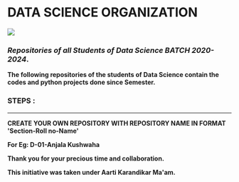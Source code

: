 # DATA SCIENCE ORGANIZATION

<img src="https://th.bing.com/th/id/OIP.WOaUxBRKcwCWnD9ixOFAegHaD7?pid=ImgDet&rs=1" />

### <B>_Repositories of all Students of Data Science BATCH 2020-2024_.<B>



The following repositories of the students of Data Science contain the codes and python projects done since Semester.


### STEPS :
<hr>
    CREATE YOUR OWN REPOSITORY WITH REPOSITORY NAME IN FORMAT 'Section-Roll no-Name'

For Eg: D-01-Anjala Kushwaha

Thank you for your precious time and collaboration.

This initiative was taken under Aarti Karandikar Ma'am.